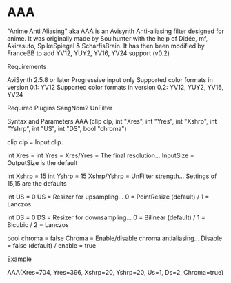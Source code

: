 # AAA
"Anime Anti Aliasing" aka AAA is an Avisynth Anti-aliasing filter designed for anime.
It was originally made by Soulhunter with the help of Didée, mf, Akirasuto, SpikeSpiegel & ScharfisBrain.
It has then been modified by FranceBB to add YV12, YUY2, YV16, YV24 support (v0.2)

Requirements

AviSynth 2.5.8 or later
Progressive input only
Supported color formats in version 0.1: YV12
Supported color formats in version 0.2: YV12, YUY2, YV16, YV24

Required Plugins
SangNom2
UnFilter

Syntax and Parameters
AAA (clip clp, int "Xres", int "Yres", int "Xshrp", int "Yshrp", int "US", int "DS", bool "chroma")

clip  clp =
Input clip.

int  Xres =
int  Yres =
Xres/Yres = The final resolution... InputSize = OutputSize is the default

int  Xshrp = 15
int  Yshrp = 15
Xshrp/Yshrp = UnFilter strength... Settings of 15,15 are the defaults

int  US = 0
US = Resizer for upsampling... 0 = PointResize (default) / 1 = Lanczos

int  DS = 0
DS = Resizer for downsampling... 0 = Bilinear (default) / 1 = Bicubic / 2 = Lanczos

bool  chroma = false
Chroma = Enable/disable chroma antialiasing... Disable = false (default) / enable = true

Example

AAA(Xres=704, Yres=396, Xshrp=20, Yshrp=20, Us=1, Ds=2, Chroma=true)
